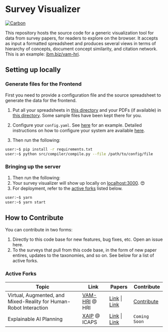 # Survey Visualizer

[![Carbon](https://img.shields.io/badge/design-carbon-blue)](https://www.carbondesignsystem.com/)

This repository hosts the source code for a generic visualization tool for data from survey papers, for readers to explore on the browser. 
It accepts as input a formatted spreadsheet and produces several views in terms of hierarchy of concepts, 
document concept similarity, and citation network. This is an example: [ibm.biz/vam-hri](http://ibm.biz/vam-hri]).


## Setting up locally

### Generate files for the Frontend

First you need to provide a configuration file and the source spreadsheet to generate the data for the frontend.

1. Put all your spreadsheets in [this directory](./src/compiler/data/) and your PDFs (if available) in [this directory](./src/compiler/pdfs/). Some sample files have been kept there for you.
2. Configure your `config.yaml`. See [here](./src/config.yaml) for an example. Detailed instructions on how to configure your system are available [here](./src/README.md).

3. Then run the following:

```bash
user:~$ pip install -r requirements.txt
user:~$ python src/compiler/compile.py --file /path/to/config/file
```

### Bringing up the server

1. Then run the following:
2. Your survey visualizer will show up locally on [localhost:3000](http://localhost:3000). 😍
3. For deployment, refer to the [active forks](#active-forks) listed below.

```bash
user:~$ yarn
user:~$ yarn start
```


## How to Contribute

You can contribute in two forms: 

1. Directly to this code base for new features, bug fixes, etc. Open an issue here.
2. To the surveys that pull from this code base, in the form of new paper entires, updates to the taxonomies, and so on. See below for a list of active forks.

### Active Forks

| Topic | Link | Papers | Contribute |
|-------|------|--------|------------|
| Virtual, Augmented, and Mixed-Reality for Human-Robot Interaction | [VAM-HRI](https://vam-hri.github.io/) @ HRI | [Link](https://arxiv.org/abs/2202.11249) \| [Link](https://ieeexplore.ieee.org/document/8673071) | [Contribute](https://github.com/miwalker/survey-visualizer#how-to-contribute) |
| Explainable AI Planning | [XAIP](http://ibm.biz/xaip-workshop) @ ICAPS | [Link](https://www.ijcai.org/Proceedings/2020/669) \| [Link](https://ojs.aaai.org//index.php/ICAPS/article/view/3463) | `Coming Soon` |

